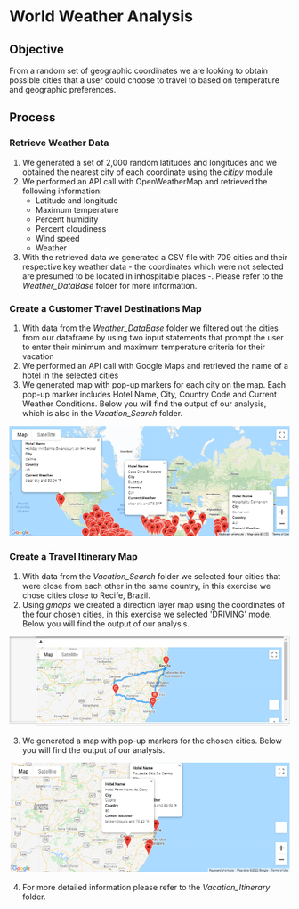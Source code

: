 # World Weather Analysis


## Objective
From a random set of geographic coordinates we are looking to obtain possible cities that a user could choose to travel to based on temperature and geographic preferences.


## Process

### Retrieve Weather Data
1. We generated a set of 2,000 random latitudes and longitudes and we obtained the nearest city of each coordinate using the *citipy* module
2. We performed an API call with OpenWeatherMap and retrieved the following information:
   - Latitude and longitude
   - Maximum temperature
   - Percent humidity
   - Percent cloudiness
   - Wind speed
   - Weather
3. With the retrieved data we generated a CSV file with 709 cities and their respective key weather data - the coordinates which were not selected are presumed to be located in inhospitable places -. Please refer to the *Weather_DataBase* folder for more information.


### Create a Customer Travel Destinations Map
1. With data from the *Weather_DataBase* folder we filtered out the cities from our dataframe by using two input statements that prompt the user to enter their minimum and maximum temperature criteria for their vacation
2. We performed an API call with Google Maps and retrieved the name of a hotel in the selected cities
3. We generated map with pop-up markers for each city on the map. Each pop-up marker includes Hotel Name, City, Country Code and Current Weather Conditions. Below you will find the output of our analysis, which is also in the *Vacation_Search* folder.

![](WeatherPy_vacation_map.PNG)


### Create a Travel Itinerary Map
1. With data from the *Vacation_Search* folder we selected four cities that were close from each other in the same country, in this exercise we chose cities close to Recife, Brazil.
2. Using *gmaps* we created a direction layer map using the coordinates of the four chosen cities, in this exercise we selected 'DRIVING' mode. Below you will find the output of our analysis. 

![](WeatherPy_travel_map.PNG)


3. We generated a map with pop-up markers for the chosen cities. Below you will find the output of our analysis.

![](WeatherPy_travel_map_markers.PNG)

4. For more detailed information please refer to the *Vacation_Itinerary* folder.


